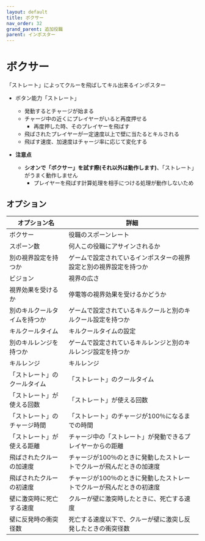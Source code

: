 ```yaml
---
layout: default
title: ボクサー
nav_order: 32
grand_parent: 追加役職
parent: インポスター
---
```


# ボクサー

「ストレート」によってクルーを飛ばしてキル出来るインポスター

- ボタン能力「ストレート」
    - 発動するとチャージが始まる
    - チャージ中の近くにプレイヤーがいると再度押せる
        - 再度押した時、そのプレイヤーを飛ばす
    - 飛ばされたプレイヤーが一定速度以上で壁に当たるとキルされる
    - 飛ばす速度、加速度はチャージ率に応じて変化する

- **注意点**
    - **シオンで「ボクサー」を試す際(それ以外は動作します)**、「ストレート」がうまく動作しません 
        - プレイヤーを飛ばす計算処理を相手につける処理が動作しないため

## オプション

| オプション名 | 詳細 |
| ---- | ---- |
| ボクサー  | 役職のスポーンレート |
| スポーン数 | 何人この役職にアサインされるか |
| 別の視界設定を持つか | ゲームで設定されているインポスターの視界設定と別の視界設定を持つか |
| ビジョン | 視界の広さ |
| 視界効果を受けるか | 停電等の視界効果を受けるかどうか |
| 別のキルクールタイムを持つか | ゲームで設定されているキルクールと別のキルクール設定を持つか |
| キルクールタイム | キルクールタイムの設定 |
| 別のキルレンジを持つか | ゲームで設定されているキルレンジと別のキルレンジ設定を持つか |
| キルレンジ | キルレンジ |
| 「ストレート」のクールタイム | 「ストレート」のクールタイム |
| 「ストレート」が使える回数 | 「ストレート」が使える回数 |
| 「ストレート」のチャージ時間 | 「ストレート」のチャージが100％になるまでの時間 |
| 「ストレート」が使える距離 | チャージ中の「ストレート」が発動できるプレイヤーからの距離 |
| 飛ばされたクルーの加速度 | チャージが100％のときに発動したストレートでクルーが飛んだときの加速度 |
| 飛ばされたクルーの初速度 | チャージが100％のときに発動したストレートでクルーが飛んだときの初速度 |
| 壁に激突時に死亡する速度 | クルーが壁に激突時したときに、死亡する速度 |
| 壁に反発時の衝突径数 | 死亡する速度以下で、クルーが壁に激突し反発したときの衝突径数 |

